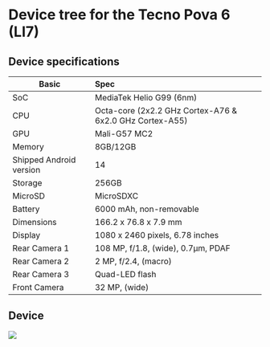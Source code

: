 
# Device tree for the Tecno Pova 6 (LI7)

## Device specifications

| Basic                   | Spec                                                        |
| ----------------------- | :---------------------------------------------------------- |
| SoC                     | MediaTek Helio G99 (6nm)                                    |
| CPU                     | Octa-core (2x2.2 GHz Cortex-A76 & 6x2.0 GHz Cortex-A55)     |
| GPU                     | Mali-G57 MC2                                                |
| Memory                  | 8GB/12GB                                                    |
| Shipped Android version | 14                                                          |
| Storage                 | 256GB                                                       |
| MicroSD                 | MicroSDXC                                                   |
| Battery                 | 6000 mAh, non-removable                                     |
| Dimensions              | 166.2 x 76.8 x 7.9 mm                                       |
| Display                 | 1080 x 2460 pixels, 6.78 inches                             |
| Rear Camera 1           | 108 MP, f/1.8, (wide), 0.7µm, PDAF                          |
| Rear Camera 2           | 2 MP, f/2.4, (macro)                                        |
| Rear Camera 3           | Quad-LED flash                                              |
| Front Camera            | 32 MP, (wide)                                               |


## Device  

<a href="#"><img src="Banner.jpg" /></a>
